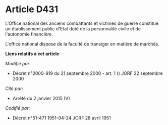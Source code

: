 # Article D431

L'Office national des anciens combattants et victimes de guerre constitue un établissement public d'Etat doté de la
personnalité civile et de l'autonomie financière.

L'office national dispose de la faculté de transiger en matière de marchés.

**Liens relatifs à cet article**

_Modifié par_:

  - Décret n°2000-919 du 21 septembre 2000 - art. 1 () JORF 22 septembre 2000

_Cité par_:

  - Arrêté du 2 janvier 2015 (V)

_Codifié par_:

  - Décret n°51-471 1951-04-24 JORF 28 avril 1951

